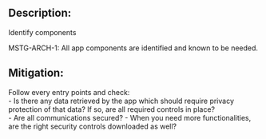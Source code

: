 ## Description:

Identify components

MSTG-ARCH-1: All app components are identified and known to be needed.


## Mitigation:

Follow every entry points and check:	
	- Is there any data retrieved by the app which should require privacy protection of that data? If so, are all required controls in place?	
	- Are all communications secured?
	- When you need more functionalities, are the right security controls downloaded as well?